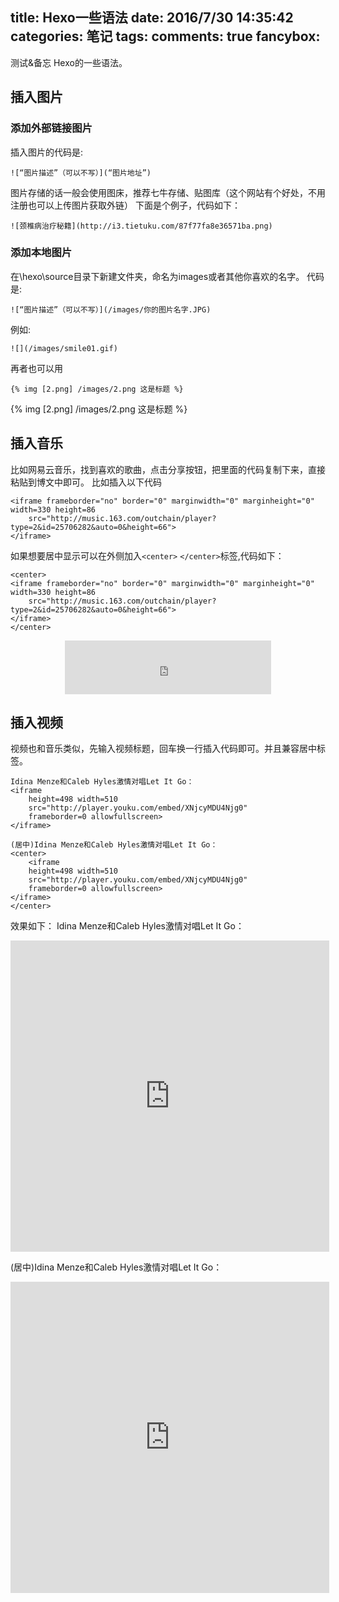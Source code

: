 title: Hexo一些语法
date: 2016/7/30 14:35:42
categories: 笔记
tags:
comments: true
fancybox:
---

测试&备忘
Hexo的一些语法。

<!-- more -->
##  插入图片
###  添加外部链接图片

插入图片的代码是:
```
![“图片描述”（可以不写）](“图片地址”)
```

图片存储的话一般会使用图床，推荐七牛存储、贴图库（这个网站有个好处，不用注册也可以上传图片获取外链）
下面是个例子，代码如下：

```
![颈椎病治疗秘籍](http://i3.tietuku.com/87f77fa8e36571ba.png)
```

###  添加本地图片

在\hexo\source目录下新建文件夹，命名为images或者其他你喜欢的名字。
代码是:
```
![“图片描述”（可以不写）](/images/你的图片名字.JPG)
```
例如:
```
![](/images/smile01.gif)
```
再者也可以用
```
{% img [2.png] /images/2.png 这是标题 %}
```

{% img [2.png] /images/2.png 这是标题 %}

##  插入音乐

比如网易云音乐，找到喜欢的歌曲，点击分享按钮，把里面的代码复制下来，直接粘贴到博文中即可。
比如插入以下代码
```
<iframe frameborder="no" border="0" marginwidth="0" marginheight="0" width=330 height=86
    src="http://music.163.com/outchain/player?type=2&id=25706282&auto=0&height=66">
</iframe>
```
如果想要居中显示可以在外侧加入`<center>` `</center>`标签,代码如下：
```
<center>
<iframe frameborder="no" border="0" marginwidth="0" marginheight="0" width=330 height=86
    src="http://music.163.com/outchain/player?type=2&id=25706282&auto=0&height=66">
</iframe>
</center>
```
<center>
<iframe frameborder="no" border="0" marginwidth="0" marginheight="0" width=330 height=86
    src="http://music.163.com/outchain/player?type=2&id=25706282&auto=0&height=66">
</iframe>
</center>

##  插入视频

视频也和音乐类似，先输入视频标题，回车换一行插入代码即可。并且兼容居中标签。
```
Idina Menze和Caleb Hyles激情对唱Let It Go：
<iframe
    height=498 width=510
    src="http://player.youku.com/embed/XNjcyMDU4Njg0"
    frameborder=0 allowfullscreen>
</iframe>
```
```
(居中)Idina Menze和Caleb Hyles激情对唱Let It Go：
<center>
    <iframe
    height=498 width=510
    src="http://player.youku.com/embed/XNjcyMDU4Njg0"
    frameborder=0 allowfullscreen>
</iframe>
</center>
```
效果如下：
Idina Menze和Caleb Hyles激情对唱Let It Go：
<iframe
    height=498 width=510
    src="http://player.youku.com/embed/XNjcyMDU4Njg0"
    frameborder=0 allowfullscreen>
</iframe>

(居中)Idina Menze和Caleb Hyles激情对唱Let It Go：
<center>
    <iframe
    height=498 width=510
    src="http://player.youku.com/embed/XNjcyMDU4Njg0"
    frameborder=0 allowfullscreen>
</iframe>
</center>
